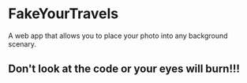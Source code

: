 FakeYourTravels
==================

A web app that allows you to place your photo into any background scenary.

## Don't look at the code or your eyes will burn!!!
